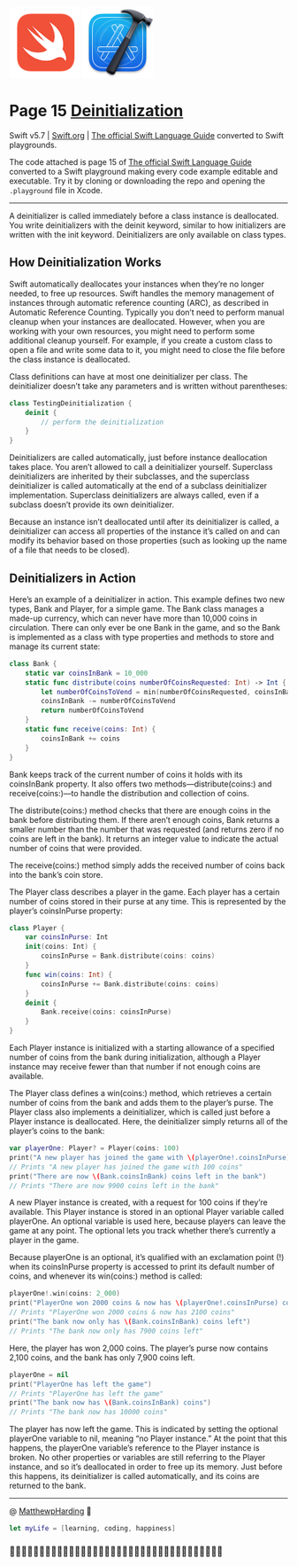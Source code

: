 ![Swift](readme-images/swift-logo.png) 
![Xcode Playground](readme-images/xcode-icon.png)

# Page 15 [Deinitialization](https://docs.swift.org/swift-book/documentation/the-swift-programming-language/deinitialization)

Swift v5.7 | [Swift.org](https://docs.swift.org) | [The official Swift Language Guide](https://docs.swift.org/swift-book/documentation/the-swift-programming-language/thebasics) converted to Swift playgrounds.

The code attached is page 15 of [The official Swift Language Guide](https://docs.swift.org/swift-book/documentation/the-swift-programming-language/thebasics) converted to a Swift playground making every code example editable and executable. Try it by cloning or downloading the repo and opening the `.playground` file in Xcode.

-----------

A deinitializer is called immediately before a class instance is deallocated. You write deinitializers with the deinit keyword, similar to how initializers are written with the init keyword. Deinitializers are only available on class types.

## How Deinitialization Works

Swift automatically deallocates your instances when they’re no longer needed, to free up resources. Swift handles the memory management of instances through automatic reference counting (ARC), as described in Automatic Reference Counting. Typically you don’t need to perform manual cleanup when your instances are deallocated. However, when you are working with your own resources, you might need to perform some additional cleanup yourself. For example, if you create a custom class to open a file and write some data to it, you might need to close the file before the class instance is deallocated.

Class definitions can have at most one deinitializer per class. The deinitializer doesn’t take any parameters and is written without parentheses:

```Swift
class TestingDeinitialization {
    deinit {
        // perform the deinitialization
    }
}
```
Deinitializers are called automatically, just before instance deallocation takes place. You aren’t allowed to call a deinitializer yourself. Superclass deinitializers are inherited by their subclasses, and the superclass deinitializer is called automatically at the end of a subclass deinitializer implementation. Superclass deinitializers are always called, even if a subclass doesn’t provide its own deinitializer.

Because an instance isn’t deallocated until after its deinitializer is called, a deinitializer can access all properties of the instance it’s called on and can modify its behavior based on those properties (such as looking up the name of a file that needs to be closed).

## Deinitializers in Action

Here’s an example of a deinitializer in action. This example defines two new types, Bank and Player, for a simple game. The Bank class manages a made-up currency, which can never have more than 10,000 coins in circulation. There can only ever be one Bank in the game, and so the Bank is implemented as a class with type properties and methods to store and manage its current state:

```Swift
class Bank {
    static var coinsInBank = 10_000
    static func distribute(coins numberOfCoinsRequested: Int) -> Int {
        let numberOfCoinsToVend = min(numberOfCoinsRequested, coinsInBank)
        coinsInBank -= numberOfCoinsToVend
        return numberOfCoinsToVend
    }
    static func receive(coins: Int) {
        coinsInBank += coins
    }
}
```
Bank keeps track of the current number of coins it holds with its coinsInBank property. It also offers two methods—distribute(coins:) and receive(coins:)—to handle the distribution and collection of coins.

The distribute(coins:) method checks that there are enough coins in the bank before distributing them. If there aren’t enough coins, Bank returns a smaller number than the number that was requested (and returns zero if no coins are left in the bank). It returns an integer value to indicate the actual number of coins that were provided.

The receive(coins:) method simply adds the received number of coins back into the bank’s coin store.

The Player class describes a player in the game. Each player has a certain number of coins stored in their purse at any time. This is represented by the player’s coinsInPurse property:

```Swift
class Player {
    var coinsInPurse: Int
    init(coins: Int) {
        coinsInPurse = Bank.distribute(coins: coins)
    }
    func win(coins: Int) {
        coinsInPurse += Bank.distribute(coins: coins)
    }
    deinit {
        Bank.receive(coins: coinsInPurse)
    }
}
```
Each Player instance is initialized with a starting allowance of a specified number of coins from the bank during initialization, although a Player instance may receive fewer than that number if not enough coins are available.

The Player class defines a win(coins:) method, which retrieves a certain number of coins from the bank and adds them to the player’s purse. The Player class also implements a deinitializer, which is called just before a Player instance is deallocated. Here, the deinitializer simply returns all of the player’s coins to the bank:

```Swift
var playerOne: Player? = Player(coins: 100)
print("A new player has joined the game with \(playerOne!.coinsInPurse) coins")
// Prints "A new player has joined the game with 100 coins"
print("There are now \(Bank.coinsInBank) coins left in the bank")
// Prints "There are now 9900 coins left in the bank"
```
A new Player instance is created, with a request for 100 coins if they’re available. This Player instance is stored in an optional Player variable called playerOne. An optional variable is used here, because players can leave the game at any point. The optional lets you track whether there’s currently a player in the game.

Because playerOne is an optional, it’s qualified with an exclamation point (!) when its coinsInPurse property is accessed to print its default number of coins, and whenever its win(coins:) method is called:

```Swift
playerOne!.win(coins: 2_000)
print("PlayerOne won 2000 coins & now has \(playerOne!.coinsInPurse) coins")
// Prints "PlayerOne won 2000 coins & now has 2100 coins"
print("The bank now only has \(Bank.coinsInBank) coins left")
// Prints "The bank now only has 7900 coins left"
```
Here, the player has won 2,000 coins. The player’s purse now contains 2,100 coins, and the bank has only 7,900 coins left.

```Swift
playerOne = nil
print("PlayerOne has left the game")
// Prints "PlayerOne has left the game"
print("The bank now has \(Bank.coinsInBank) coins")
// Prints "The bank now has 10000 coins"
```
The player has now left the game. This is indicated by setting the optional playerOne variable to nil, meaning “no Player instance.” At the point that this happens, the playerOne variable’s reference to the Player instance is broken. No other properties or variables are still referring to the Player instance, and so it’s deallocated in order to free up its memory. Just before this happens, its deinitializer is called automatically, and its coins are returned to the bank.

-------------------

@ [MatthewpHarding](https://github.com/MatthewpHarding) 🔗

```Swift
let myLife = [learning, coding, happiness] 
```
### 🧕🏻👨🏿‍💼👩🏼‍💼👩🏻‍💻👨🏼‍💼🧛🏻‍♀️👩🏼‍💻💁🏽‍♂️🕵🏻‍♂️🧝🏼‍♀️🦹🏼‍♀🧕🏾🧟‍♂️
